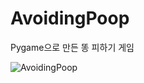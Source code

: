 # AvoidingPoop
Pygame으로 만든 똥 피하기 게임

![AvoidingPoop](https://user-images.githubusercontent.com/72535309/112854674-0aecc180-90e9-11eb-87bf-396a579b0c29.png)

